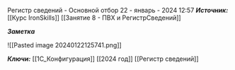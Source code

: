 
Регистр сведений - Основной отбор
 22 - январь - 2024  12:57 
***Источник:***  [[Курс IronSkills]] [[Занятие 8 - ПВХ и РегистрСведений]]

***Заметка*** 

![[Pasted image 20240122125741.png]]


***Ключи:*** [[1С_Конфигурация]] [[2024 год]] [[Регистр сведений]]